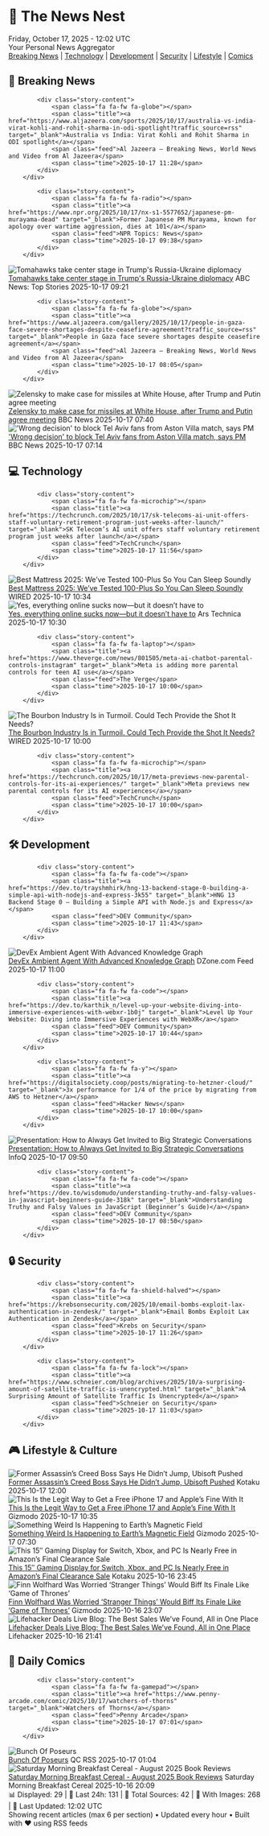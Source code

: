 <!-- Processing 54 RSS feeds at 2025-10-17 12:02:25 UTC -->
<!-- Processing: XKCD -->
<!-- Processing: Poorly Drawn Lines -->
<!-- Processing: Dilbert -->
<!-- Processing: Questionable Content -->
<!-- Processing: Girl Genius -->
<!-- Processing: Dinosaur Comics -->
<!-- Processing: CNN Top Stories -->
<!-- Processing: CNN Breaking News -->
<!-- Processing: Al Jazeera Breaking News -->
<!-- Processing: Reuters World News -->
<!-- Processing: TechCrunch -->
<!-- Processing: The Verge -->
<!-- Processing: Slashdot -->
<!-- Processing: Hacker News -->
<!-- Processing: Dev.to -->
<!-- Processing: StackOverflow Blog -->
<!-- Processing: It's FOSS -->
<!-- Processing: OMG! Ubuntu -->
<!-- Processing: Ubuntu Blog -->
<!-- Processing: GitHub Blog -->
<!-- Processing: DZone -->
<!-- Processing: Coding Horror -->
<!-- Processing: Kotaku -->
<!-- Processing: Boing Boing -->
<!-- Processing: Krebs on Security -->
<!-- Processing: Schneier on Security -->
<!-- Generated 7 new posts out of 26 feeds processed -->
<div class="newspaper-header">
    <h1 class="newspaper-title">📰 The News Nest</h1>
    <div class="newspaper-date">Friday, October 17, 2025 - 12:02 UTC</div>
    <div class="newspaper-subtitle">Your Personal News Aggregator</div>
</div>

<div class="newspaper-nav">
    <a href="#breaking">Breaking News</a> |
    <a href="#tech">Technology</a> |
    <a href="#dev">Development</a> |
    <a href="#security">Security</a> |
    <a href="#lifestyle">Lifestyle</a> |
    <a href="#webcomics">Comics</a>
</div>

<div class="news-section breaking-news" id="breaking">
<h2 class="section-header">🚨 Breaking News</h2>
<div class="stories-container">
<div class="story">
            
            <div class="story-content">
                <span class="fa fa-fw fa-globe"></span>
                <span class="title"><a href="https://www.aljazeera.com/sports/2025/10/17/australia-vs-india-virat-kohli-and-rohit-sharma-in-odi-spotlight?traffic_source=rss" target="_blank">Australia vs India: Virat Kohli and Rohit Sharma in ODI spotlight</a></span>
                <span class="feed">Al Jazeera – Breaking News, World News and Video from Al Jazeera</span>
                <span class="time">2025-10-17 11:28</span>
            </div>
        </div>
<div class="story">
            
            <div class="story-content">
                <span class="fa fa-fw fa-radio"></span>
                <span class="title"><a href="https://www.npr.org/2025/10/17/nx-s1-5577652/japanese-pm-murayama-dead" target="_blank">Former Japanese PM Murayama, known for apology over wartime aggression, dies at 101</a></span>
                <span class="feed">NPR Topics: News</span>
                <span class="time">2025-10-17 09:38</span>
            </div>
        </div>
<div class="story">
            <img src="https://s.abcnews.com/images/International/Tomahawk-file-DB-251007_1759844715701_hpMain_4x3t_384.jpg" alt="Tomahawks take center stage in Trump&#x27;s Russia-Ukraine diplomacy" class="story-image" loading="lazy" onerror="this.style.display='none'">
            <div class="story-content">
                <span class="fa fa-fw fa-tv"></span>
                <span class="title"><a href="https://abcnews.go.com/Politics/tomahawks-center-stage-trumps-russia-ukraine-diplomacy/story?id=126596148" target="_blank">Tomahawks take center stage in Trump&#x27;s Russia-Ukraine diplomacy</a></span>
                <span class="feed">ABC News: Top Stories</span>
                <span class="time">2025-10-17 09:21</span>
            </div>
        </div>
<div class="story">
            
            <div class="story-content">
                <span class="fa fa-fw fa-globe"></span>
                <span class="title"><a href="https://www.aljazeera.com/gallery/2025/10/17/people-in-gaza-face-severe-shortages-despite-ceasefire-agreement?traffic_source=rss" target="_blank">People in Gaza face severe shortages despite ceasefire agreement</a></span>
                <span class="feed">Al Jazeera – Breaking News, World News and Video from Al Jazeera</span>
                <span class="time">2025-10-17 08:05</span>
            </div>
        </div>
<div class="story">
            <img src="https://ichef.bbci.co.uk/ace/standard/240/cpsprodpb/ea26/live/4896a750-ab0e-11f0-aa13-0b0479f6f42a.jpg" alt="Zelensky to make case for missiles at White House, after Trump and Putin agree meeting" class="story-image" loading="lazy" onerror="this.style.display='none'">
            <div class="story-content">
                <span class="fa fa-fw fa-earth-americas"></span>
                <span class="title"><a href="https://www.bbc.com/news/articles/crmxz37nv3zo?at_medium=RSS&at_campaign=rss" target="_blank">Zelensky to make case for missiles at White House, after Trump and Putin agree meeting</a></span>
                <span class="feed">BBC News</span>
                <span class="time">2025-10-17 07:40</span>
            </div>
        </div>
<div class="story">
            <img src="https://ichef.bbci.co.uk/ace/standard/240/cpsprodpb/9751/live/6a03aad0-ab1a-11f0-93f3-35cf52b1b510.jpg" alt="&#x27;Wrong decision&#x27; to block Tel Aviv fans from Aston Villa match, says PM" class="story-image" loading="lazy" onerror="this.style.display='none'">
            <div class="story-content">
                <span class="fa fa-fw fa-flag"></span>
                <span class="title"><a href="https://www.bbc.com/news/articles/c205gnz5p8xo?at_medium=RSS&at_campaign=rss" target="_blank">&#x27;Wrong decision&#x27; to block Tel Aviv fans from Aston Villa match, says PM</a></span>
                <span class="feed">BBC News</span>
                <span class="time">2025-10-17 07:14</span>
            </div>
        </div>
</div>
</div>
<div class="news-section tech-news" id="tech">
<h2 class="section-header">💻 Technology</h2>
<div class="stories-container">
<div class="story">
            
            <div class="story-content">
                <span class="fa fa-fw fa-microchip"></span>
                <span class="title"><a href="https://techcrunch.com/2025/10/17/sk-telecoms-ai-unit-offers-staff-voluntary-retirement-program-just-weeks-after-launch/" target="_blank">SK Telecom’s AI unit offers staff voluntary retirement program just weeks after launch</a></span>
                <span class="feed">TechCrunch</span>
                <span class="time">2025-10-17 11:56</span>
            </div>
        </div>
<div class="story">
            <img src="https://media.wired.com/photos/68942d2a373978fb509086bb/master/pass/12%20Best%20Mattresses%20You%20Can%20Buy%20Online%20(2025).png" alt="Best Mattress 2025: We’ve Tested 100-Plus So You Can Sleep Soundly" class="story-image" loading="lazy" onerror="this.style.display='none'">
            <div class="story-content">
                <span class="fa fa-fw fa-bolt"></span>
                <span class="title"><a href="https://www.wired.com/gallery/best-mattresses/" target="_blank">Best Mattress 2025: We’ve Tested 100-Plus So You Can Sleep Soundly</a></span>
                <span class="feed">WIRED</span>
                <span class="time">2025-10-17 10:34</span>
            </div>
        </div>
<div class="story">
            <img src="https://cdn.arstechnica.net/wp-content/uploads/2025/10/cory1-500x500.jpg" alt="Yes, everything online sucks now—but it doesn’t have to" class="story-image" loading="lazy" onerror="this.style.display='none'">
            <div class="story-content">
                <span class="fa fa-fw fa-cog"></span>
                <span class="title"><a href="https://arstechnica.com/gadgets/2025/10/yes-everything-online-sucks-now-but-it-doesnt-have-to/" target="_blank">Yes, everything online sucks now—but it doesn’t have to</a></span>
                <span class="feed">Ars Technica</span>
                <span class="time">2025-10-17 10:30</span>
            </div>
        </div>
<div class="story">
            
            <div class="story-content">
                <span class="fa fa-fw fa-laptop"></span>
                <span class="title"><a href="https://www.theverge.com/news/801505/meta-ai-chatbot-parental-controls-instagram" target="_blank">Meta is adding more parental controls for teen AI use</a></span>
                <span class="feed">The Verge</span>
                <span class="time">2025-10-17 10:00</span>
            </div>
        </div>
<div class="story">
            <img src="https://media.wired.com/photos/68f15b2fbb40bd7a9ab61d10/master/pass/056A3200.jpg" alt="The Bourbon Industry Is in Turmoil. Could Tech Provide the Shot It Needs?" class="story-image" loading="lazy" onerror="this.style.display='none'">
            <div class="story-content">
                <span class="fa fa-fw fa-bolt"></span>
                <span class="title"><a href="https://www.wired.com/story/whiskey-house-bourbon/" target="_blank">The Bourbon Industry Is in Turmoil. Could Tech Provide the Shot It Needs?</a></span>
                <span class="feed">WIRED</span>
                <span class="time">2025-10-17 10:00</span>
            </div>
        </div>
<div class="story">
            
            <div class="story-content">
                <span class="fa fa-fw fa-microchip"></span>
                <span class="title"><a href="https://techcrunch.com/2025/10/17/meta-previews-new-parental-controls-for-its-ai-experiences/" target="_blank">Meta previews new parental controls for its AI experiences</a></span>
                <span class="feed">TechCrunch</span>
                <span class="time">2025-10-17 10:00</span>
            </div>
        </div>
</div>
</div>
<div class="news-section dev-news" id="dev">
<h2 class="section-header">🛠️ Development</h2>
<div class="stories-container">
<div class="story">
            
            <div class="story-content">
                <span class="fa fa-fw fa-code"></span>
                <span class="title"><a href="https://dev.to/trayshmhirk/hng-13-backend-stage-0-building-a-simple-api-with-nodejs-and-express-3k55" target="_blank">HNG 13 Backend Stage 0 – Building a Simple API with Node.js and Express</a></span>
                <span class="feed">DEV Community</span>
                <span class="time">2025-10-17 11:43</span>
            </div>
        </div>
<div class="story">
            <img src="https://dz2cdn1.dzone.com/thumbnail?fid=18700958&w=600" alt="DevEx Ambient Agent With Advanced Knowledge Graph" class="story-image" loading="lazy" onerror="this.style.display='none'">
            <div class="story-content">
                <span class="fa fa-fw fa-newspaper"></span>
                <span class="title"><a href="https://dzone.com/articles/devex-ambient-agent-advanced-knowledge-graph" target="_blank">DevEx Ambient Agent With Advanced Knowledge Graph</a></span>
                <span class="feed">DZone.com Feed</span>
                <span class="time">2025-10-17 11:00</span>
            </div>
        </div>
<div class="story">
            
            <div class="story-content">
                <span class="fa fa-fw fa-code"></span>
                <span class="title"><a href="https://dev.to/karthik_n/level-up-your-website-diving-into-immersive-experiences-with-webxr-1b0j" target="_blank">Level Up Your Website: Diving into Immersive Experiences with WebXR</a></span>
                <span class="feed">DEV Community</span>
                <span class="time">2025-10-17 10:44</span>
            </div>
        </div>
<div class="story">
            
            <div class="story-content">
                <span class="fa fa-fw fa-y"></span>
                <span class="title"><a href="https://digitalsociety.coop/posts/migrating-to-hetzner-cloud/" target="_blank">3x performance for 1/4 of the price by migrating from AWS to Hetzner</a></span>
                <span class="feed">Hacker News</span>
                <span class="time">2025-10-17 10:00</span>
            </div>
        </div>
<div class="story">
            <img src="https://res.infoq.com/presentations/strategic-discussions/en/mediumimage/mark-allen-medium-1757668036306.jpg" alt="Presentation: How to Always Get Invited to Big Strategic Conversations" class="story-image" loading="lazy" onerror="this.style.display='none'">
            <div class="story-content">
                <span class="fa fa-fw fa-info-circle"></span>
                <span class="title"><a href="https://www.infoq.com/presentations/strategic-discussions/?utm_campaign=infoq_content&utm_source=infoq&utm_medium=feed&utm_term=global" target="_blank">Presentation: How to Always Get Invited to Big Strategic Conversations</a></span>
                <span class="feed">InfoQ</span>
                <span class="time">2025-10-17 09:50</span>
            </div>
        </div>
<div class="story">
            
            <div class="story-content">
                <span class="fa fa-fw fa-code"></span>
                <span class="title"><a href="https://dev.to/wisdomudo/understanding-truthy-and-falsy-values-in-javascript-beginners-guide-318k" target="_blank">Understanding Truthy and Falsy Values in JavaScript (Beginner’s Guide)</a></span>
                <span class="feed">DEV Community</span>
                <span class="time">2025-10-17 08:50</span>
            </div>
        </div>
</div>
</div>
<div class="news-section security-news" id="security">
<h2 class="section-header">🔒 Security</h2>
<div class="stories-container">
<div class="story">
            
            <div class="story-content">
                <span class="fa fa-fw fa-shield-halved"></span>
                <span class="title"><a href="https://krebsonsecurity.com/2025/10/email-bombs-exploit-lax-authentication-in-zendesk/" target="_blank">Email Bombs Exploit Lax Authentication in Zendesk</a></span>
                <span class="feed">Krebs on Security</span>
                <span class="time">2025-10-17 11:26</span>
            </div>
        </div>
<div class="story">
            
            <div class="story-content">
                <span class="fa fa-fw fa-lock"></span>
                <span class="title"><a href="https://www.schneier.com/blog/archives/2025/10/a-surprising-amount-of-satellite-traffic-is-unencrypted.html" target="_blank">A Surprising Amount of Satellite Traffic Is Unencrypted</a></span>
                <span class="feed">Schneier on Security</span>
                <span class="time">2025-10-17 11:03</span>
            </div>
        </div>
</div>
</div>
<div class="news-section lifestyle-news" id="lifestyle">
<h2 class="section-header">🎮 Lifestyle & Culture</h2>
<div class="stories-container">
<div class="story">
            <img src="https://kotaku.com/app/uploads/2025/10/cote.jpg" alt="Former Assassin’s Creed Boss Says He Didn’t Jump, Ubisoft Pushed" class="story-image" loading="lazy" onerror="this.style.display='none'">
            <div class="story-content">
                <span class="fa fa-fw fa-gamepad"></span>
                <span class="title"><a href="https://kotaku.com/former-assassins-creed-boss-says-he-didnt-jump-ubisoft-pushed-2000636542" target="_blank">Former Assassin’s Creed Boss Says He Didn’t Jump, Ubisoft Pushed</a></span>
                <span class="feed">Kotaku</span>
                <span class="time">2025-10-17 12:00</span>
            </div>
        </div>
<div class="story">
            <img src="https://gizmodo.com/app/uploads/2025/10/iphone-17-pro-1280x853.jpg" alt="This Is the Legit Way to Get a Free iPhone 17 and Apple’s Fine With It" class="story-image" loading="lazy" onerror="this.style.display='none'">
            <div class="story-content">
                <span class="fa fa-fw fa-computer"></span>
                <span class="title"><a href="https://gizmodo.com/this-is-the-legit-way-to-get-a-free-iphone-17-and-apples-fine-with-it-2000673167" target="_blank">This Is the Legit Way to Get a Free iPhone 17 and Apple’s Fine With It</a></span>
                <span class="feed">Gizmodo</span>
                <span class="time">2025-10-17 10:35</span>
            </div>
        </div>
<div class="story">
            <img src="https://gizmodo.com/app/uploads/2025/10/Swarm-1280x853.jpg" alt="Something Weird Is Happening to Earth’s Magnetic Field" class="story-image" loading="lazy" onerror="this.style.display='none'">
            <div class="story-content">
                <span class="fa fa-fw fa-computer"></span>
                <span class="title"><a href="https://gizmodo.com/something-weird-is-happening-to-earths-magnetic-field-2000673088" target="_blank">Something Weird Is Happening to Earth’s Magnetic Field</a></span>
                <span class="feed">Gizmodo</span>
                <span class="time">2025-10-17 07:30</span>
            </div>
        </div>
<div class="story">
            <img src="https://kotaku.com/app/uploads/2025/10/kyy-portable-monitor-15-6-1280x853.jpg" alt="This 15″ Gaming Display for Switch, Xbox, and PC Is Nearly Free in Amazon’s Final Clearance Sale" class="story-image" loading="lazy" onerror="this.style.display='none'">
            <div class="story-content">
                <span class="fa fa-fw fa-gamepad"></span>
                <span class="title"><a href="https://kotaku.com/this-15-gaming-display-for-switch-xbox-and-pc-is-nearly-free-in-amazons-final-clearance-sale-2000636099" target="_blank">This 15″ Gaming Display for Switch, Xbox, and PC Is Nearly Free in Amazon’s Final Clearance Sale</a></span>
                <span class="feed">Kotaku</span>
                <span class="time">2025-10-16 23:45</span>
            </div>
        </div>
<div class="story">
            <img src="https://gizmodo.com/app/uploads/2025/10/StrangerThings_S5-2-1280x853.jpg" alt="Finn Wolfhard Was Worried ‘Stranger Things’ Would Biff Its Finale Like ‘Game of Thrones’" class="story-image" loading="lazy" onerror="this.style.display='none'">
            <div class="story-content">
                <span class="fa fa-fw fa-computer"></span>
                <span class="title"><a href="https://gizmodo.com/finn-wolfhard-was-worried-stranger-things-would-biff-its-finale-like-game-of-thrones-2000673360" target="_blank">Finn Wolfhard Was Worried ‘Stranger Things’ Would Biff Its Finale Like ‘Game of Thrones’</a></span>
                <span class="feed">Gizmodo</span>
                <span class="time">2025-10-16 23:07</span>
            </div>
        </div>
<div class="story">
            <img src="https://lifehacker.com/imagery/articles/01K6182WX6ZDMX6P1Y4STAJQJ2/hero-image.jpg" alt="Lifehacker Deals Live Blog: The Best Sales We’ve Found, All in One Place" class="story-image" loading="lazy" onerror="this.style.display='none'">
            <div class="story-content">
                <span class="fa fa-fw fa-life-ring"></span>
                <span class="title"><a href="https://lifehacker.com/money/best-deals-live-blog?utm_medium=RSS" target="_blank">Lifehacker Deals Live Blog: The Best Sales We’ve Found, All in One Place</a></span>
                <span class="feed">Lifehacker</span>
                <span class="time">2025-10-16 21:41</span>
            </div>
        </div>
</div>
</div>
<div class="news-section webcomics-section" id="webcomics">
<h2 class="section-header">🎨 Daily Comics</h2>
<div class="stories-container">
<div class="story">
            
            <div class="story-content">
                <span class="fa fa-fw fa-gamepad"></span>
                <span class="title"><a href="https://www.penny-arcade.com/comic/2025/10/17/watchers-of-thorns" target="_blank">Watchers of Thorns</a></span>
                <span class="feed">Penny Arcade</span>
                <span class="time">2025-10-17 07:01</span>
            </div>
        </div>
<div class="story">
            <img src="http://www.questionablecontent.net/comics/5681.png" alt="Bunch Of Poseurs" class="story-image" loading="lazy" onerror="this.style.display='none'">
            <div class="story-content">
                <span class="fa fa-fw fa-music"></span>
                <span class="title"><a href="http://questionablecontent.net/view.php?comic=5681" target="_blank">Bunch Of Poseurs</a></span>
                <span class="feed">QC RSS</span>
                <span class="time">2025-10-17 01:04</span>
            </div>
        </div>
<div class="story">
            <img src="https://www.smbc-comics.com/comics/1760645300-202510br.png" alt="Saturday Morning Breakfast Cereal - August 2025 Book Reviews" class="story-image" loading="lazy" onerror="this.style.display='none'">
            <div class="story-content">
                <span class="fa fa-fw fa-smile"></span>
                <span class="title"><a href="https://www.smbc-comics.com/comic/august-2025-book-reviews" target="_blank">Saturday Morning Breakfast Cereal - August 2025 Book Reviews</a></span>
                <span class="feed">Saturday Morning Breakfast Cereal</span>
                <span class="time">2025-10-16 20:09</span>
            </div>
        </div>
</div>
</div>

<div class="newspaper-footer">
    <div class="stats">
        📊 Displayed: 29 | 📅 Last 24h: 131 | 📡 Total Sources: 42 | 📸 With Images: 268 |
        🔄 Last Updated: 12:02 UTC
    </div>
    <div class="footer-note">
        Showing recent articles (max 6 per section) • Updated every hour • Built with ❤️ using RSS feeds
    </div>
</div>

